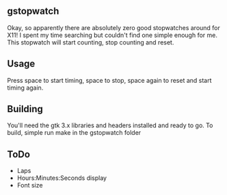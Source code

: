 gstopwatch 
----------
Okay, so apparently there are absolutely zero good stopwatches around for X11!
I spent my time searching but couldn't find one simple enough for me. This
stopwatch will start counting, stop counting and reset.

Usage 
-----
Press space to start timing, space to stop, space again to reset and start
timing again.


Building
--------
You'll need the gtk 3.x libraries and headers installed and ready to go. To
build, simple run make in the gstopwatch folder 

ToDo 
----
* Laps
* Hours:Minutes:Seconds display
* Font size
